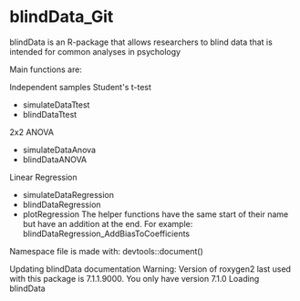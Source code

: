 # blindData_Git
 blindData is an R-package that allows researchers to blind data that is intended for common analyses in psychology

Main functions are:

Independent samples Student's t-test
- simulateDataTtest
- blindDataTtest

2x2 ANOVA
- simulateDataAnova
- blindDataANOVA

Linear Regression 
- simulateDataRegression
- blindDataRegression
- plotRegression
The helper functions have the same start of their name but have an addition at the end. For example: blindDataRegression_AddBiasToCoefficients

Namespace file is made with: devtools::document()

Updating blindData documentation Warning: Version of roxygen2 last used with this package is 7.1.1.9000. You only have version 7.1.0 Loading blindData
